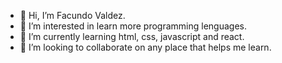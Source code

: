- 👋 Hi, I’m Facundo Valdez.
- 👀 I’m interested in learn more programming lenguages.
- 🌱 I’m currently learning html, css, javascript and react.
- 💞️ I’m looking to collaborate on any place that helps me learn.

<!---
FacuValdezDev/FacuValdezDev is a ✨ special ✨ repository because its `README.md` (this file) appears on your GitHub profile.
You can click the Preview link to take a look at your changes.
--->

